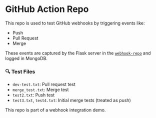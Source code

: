 # GitHub Action Repo

This repo is used to test GitHub webhooks by triggering events like:

- Push
- Pull Request
- Merge

These events are captured by the Flask server in the [`webhook-repo`](https://github.com/Nithin-Siddhartha/webhook-repo) and logged in MongoDB.

### 🔍 Test Files

- `dev-test.txt`: Pull request test
- `merge_test.txt`: Merge test
- `test2.txt`: Push test
- `test3.txt`, `test4.txt`: Initial merge tests (treated as push)

This repo is part of a webhook integration demo.
